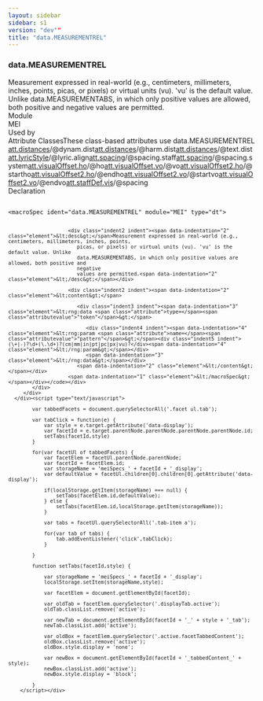 ```yaml
---
layout: sidebar
sidebar: s1
version: "dev""
title: "data.MEASUREMENTREL"
---
```

<div class="specPage">
   <div class="datatypeSpec">
      <h3 id="data.MEASUREMENTREL">data.MEASUREMENTREL</h3>
      <div class="specs">
         <div class="desc">Measurement expressed in real-world (e.g., centimeters, millimeters, inches, points,
            picas, or pixels) or virtual units (vu). 'vu' is the default value. Unlike
            data.MEASUREMENTABS, in which only positive values are allowed, both positive and
            negative
            values are permitted.
         </div>
         <div class="facet module">
            <div class="label">Module</div>
            <div class="statement text">MEI</div>
         </div>
         <div class="facet usedBy" id="usedBy">
            <div class="label">Used by</div>
            <div class="statement list">
               <div class="classBox dtBox" title="Attribute Classes">
                  <div class="classHeading"><label class="classLabel">Attribute Classes</label><span class="classDesc">These class-based attributes use data.MEASUREMENTREL</span></div>
                  <div class="classContent"><span class="ident attclass" data-ident="att.distances" data-module="MEI.shared"><a class="classLink" title="Attributes that describe distance from the staff." href="{{ site.baseurl }}/{{ page.version }}/attribute-classes/att.distances.html">att.distances</a>/<span title="Records the default distance from the staff for dynamic marks.">@dynam.dist</span></span><span class="ident attclass" data-ident="att.distances" data-module="MEI.shared"><a class="classLink" title="Attributes that describe distance from the staff." href="{{ site.baseurl }}/{{ page.version }}/attribute-classes/att.distances.html">att.distances</a>/<span title="Records the default distance from the staff of harmonic indications, such as guitar chord grids or functional labels.">@harm.dist</span></span><span class="ident attclass" data-ident="att.distances" data-module="MEI.shared"><a class="classLink" title="Attributes that describe distance from the staff." href="{{ site.baseurl }}/{{ page.version }}/attribute-classes/att.distances.html">att.distances</a>/<span title="Determines how far from the staff to render text elements.">@text.dist</span></span><span class="ident attclass" data-ident="att.lyricStyle" data-module="MEI.shared"><a class="classLink" title="Attributes that describe default typography of lyrics." href="{{ site.baseurl }}/{{ page.version }}/attribute-classes/att.lyricstyle.html">att.lyricStyle</a>/<span title="Describes the alignment of lyric syllables associated with a note or chord.">@lyric.align</span></span><span class="ident attclass" data-ident="att.spacing" data-module="MEI.shared"><a class="classLink" title="Attributes that capture notation spacing information." href="{{ site.baseurl }}/{{ page.version }}/attribute-classes/att.spacing.html">att.spacing</a>/<span title="Specifies the minimum amount of space between adjacent staves in the same system; measured from the bottom line of the staff above to the top line of the staff below.">@spacing.staff</span></span><span class="ident attclass" data-ident="att.spacing" data-module="MEI.shared"><a class="classLink" title="Attributes that capture notation spacing information." href="{{ site.baseurl }}/{{ page.version }}/attribute-classes/att.spacing.html">att.spacing</a>/<span title="Describes the space between adjacent systems; a pair of space-separated values (minimum and maximum, respectively) provides a range between which a rendering system-supplied value may fall, while a single value indicates a fixed amount of space; that is, the minimum and maximum values are equal.">@spacing.system</span></span><span class="ident attclass" data-ident="att.visualOffset.ho" data-module="MEI.shared"><a class="classLink" title="Horizontal offset attributes." href="{{ site.baseurl }}/{{ page.version }}/attribute-classes/att.visualoffset.ho.html">att.visualOffset.ho</a>/<span title="Records a horizontal adjustment to a feature's programmatically-determined location in terms of staff interline distance; that is, in units of 1/2 the distance between adjacent staff lines.">@ho</span></span><span class="ident attclass" data-ident="att.visualOffset.vo" data-module="MEI.shared"><a class="classLink" title="Vertical offset attributes." href="{{ site.baseurl }}/{{ page.version }}/attribute-classes/att.visualoffset.vo.html">att.visualOffset.vo</a>/<span title="Records the vertical adjustment of a feature's programmatically-determined location in terms of staff interline distance; that is, in units of 1/2 the distance between adjacent staff lines.">@vo</span></span><span class="ident attclass" data-ident="att.visualOffset2.ho" data-module="MEI.shared"><a class="classLink" title="Horizontal offset requiring a pair of attributes." href="{{ site.baseurl }}/{{ page.version }}/attribute-classes/att.visualoffset2.ho.html">att.visualOffset2.ho</a>/<span title="Records the horizontal adjustment of a feature's programmatically-determined start point.">@startho</span></span><span class="ident attclass" data-ident="att.visualOffset2.ho" data-module="MEI.shared"><a class="classLink" title="Horizontal offset requiring a pair of attributes." href="{{ site.baseurl }}/{{ page.version }}/attribute-classes/att.visualoffset2.ho.html">att.visualOffset2.ho</a>/<span title="Records the horizontal adjustment of a feature's programmatically-determined end point.">@endho</span></span><span class="ident attclass" data-ident="att.visualOffset2.vo" data-module="MEI.shared"><a class="classLink" title="Vertical offset attributes requiring a pair of attributes." href="{{ site.baseurl }}/{{ page.version }}/attribute-classes/att.visualoffset2.vo.html">att.visualOffset2.vo</a>/<span title="Records a vertical adjustment of a feature's programmatically-determined start point.">@startvo</span></span><span class="ident attclass" data-ident="att.visualOffset2.vo" data-module="MEI.shared"><a class="classLink" title="Vertical offset attributes requiring a pair of attributes." href="{{ site.baseurl }}/{{ page.version }}/attribute-classes/att.visualoffset2.vo.html">att.visualOffset2.vo</a>/<span title="Records a vertical adjustment of a feature's programmatically-determined end point.">@endvo</span></span><span class="ident attclass" data-ident="att.staffDef.vis" data-module="MEI.visual"><a class="classLink" title="Visual domain attributes for staffDef." href="{{ site.baseurl }}/{{ page.version }}/attribute-classes/att.staffdef.vis.html">att.staffDef.vis</a>/<span title="Records the absolute distance (as opposed to the relative distances recorded in scoreDef elements) between this staff and the preceding one in the same system. This value is meaningless for the first staff in a system since the spacing.system attribute indicates the spacing between systems.">@spacing</span></span></div>
               </div>
            </div>
         </div>
         <div class="facet declaration">
            <div class="label">Declaration</div>
            <div class="statement declaration">
               <div class="code" xml:space="preserve" data-lang="ODD"><code>
                     <div class="indent1 indent"><span data-indentation="1" class="element">&lt;macroSpec <span class="attribute">ident=</span><span class="attributevalue">"data.MEASUREMENTREL"</span> <span class="attribute">module=</span><span class="attributevalue">"MEI"</span> <span class="attribute">type=</span><span class="attributevalue">"dt"</span>&gt;</span>
                        
                        <div class="indent2 indent"><span data-indentation="2" class="element">&lt;desc&gt;</span>Measurement expressed in real-world (e.g., centimeters, millimeters, inches, points,
                           picas, or pixels) or virtual units (vu). 'vu' is the default value. Unlike
                           data.MEASUREMENTABS, in which only positive values are allowed, both positive and
                           negative
                           values are permitted.<span data-indentation="2" class="element">&lt;/desc&gt;</span></div>
                        
                        <div class="indent2 indent"><span data-indentation="2" class="element">&lt;content&gt;</span>
                           
                           <div class="indent3 indent"><span data-indentation="3" class="element">&lt;rng:data <span class="attribute">type=</span><span class="attributevalue">"token"</span>&gt;</span>
                              
                              <div class="indent4 indent"><span data-indentation="4" class="element">&lt;rng:param <span class="attribute">name=</span><span class="attributevalue">"pattern"</span>&gt;</span><div class="indent5 indent">(\+|-)?\d+(\.\d+)?(cm|mm|in|pt|pc|px|vu)?</div><span data-indentation="4" class="element">&lt;/rng:param&gt;</span></div>
                              <span data-indentation="3" class="element">&lt;/rng:data&gt;</span></div>
                           <span data-indentation="2" class="element">&lt;/content&gt;</span></div>
                        <span data-indentation="1" class="element">&lt;/macroSpec&gt;</span></div></code></div>
            </div>
         </div>
      </div><script type="text/javascript">
            
            var tabbedFacets = document.querySelectorAll('.facet ul.tab');
            
            var tabClick = function(e) {
                var style = e.target.getAttribute('data-display');
                var facetId = e.target.parentNode.parentNode.parentNode.parentNode.id;
                setTabs(facetId,style)
            }
            
            for(var facetUl of tabbedFacets) {
                var facetElem = facetUl.parentNode.parentNode;
                var facetId = facetElem.id;
                var storageName = 'meiSpecs_' + facetId + '_display';
                var defaultValue = facetUl.children[0].children[0].getAttribute('data-display');
                
                if(localStorage.getItem(storageName) === null) {
                    setTabs(facetElem.id,defaultValue);
                } else {
                    setTabs(facetElem.id,localStorage.getItem(storageName));
                }
                
                var tabs = facetUl.querySelectorAll('.tab-item a');
                
                for(var tab of tabs) {
                    tab.addEventListener('click',tabClick);
                }
                
            }
            
            function setTabs(facetId,style) {
                
                var storageName = 'meiSpecs_' + facetId + '_display';
                localStorage.setItem(storageName,style);
                
                var facetElem = document.getElementById(facetId);
                
                var oldTab = facetElem.querySelector('.displayTab.active');
                oldTab.classList.remove('active');
                
                var newTab = document.getElementById(facetId + '_' + style + '_tab');
                newTab.classList.add('active');
                
                var oldBox = facetElem.querySelector('.active.facetTabbedContent');
                oldBox.classList.remove('active');
                oldBox.style.display = 'none';
                
                var newBox = document.getElementById(facetId + '_tabbedContent_' + style);
                newBox.classList.add('active');
                newBox.style.display = 'block';
                
            }
        </script></div>
</div>